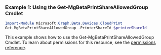 ### Example 1: Using the Get-MgBetaPrintShareAllowedGroup Cmdlet
```powershell
Import-Module Microsoft.Graph.Beta.Devices.CloudPrint
Get-MgBetaPrintShareAllowedGroup -PrinterShareId $printerShareId
```
This example shows how to use the Get-MgBetaPrintShareAllowedGroup Cmdlet.
To learn about permissions for this resource, see the [permissions reference](/graph/permissions-reference).
